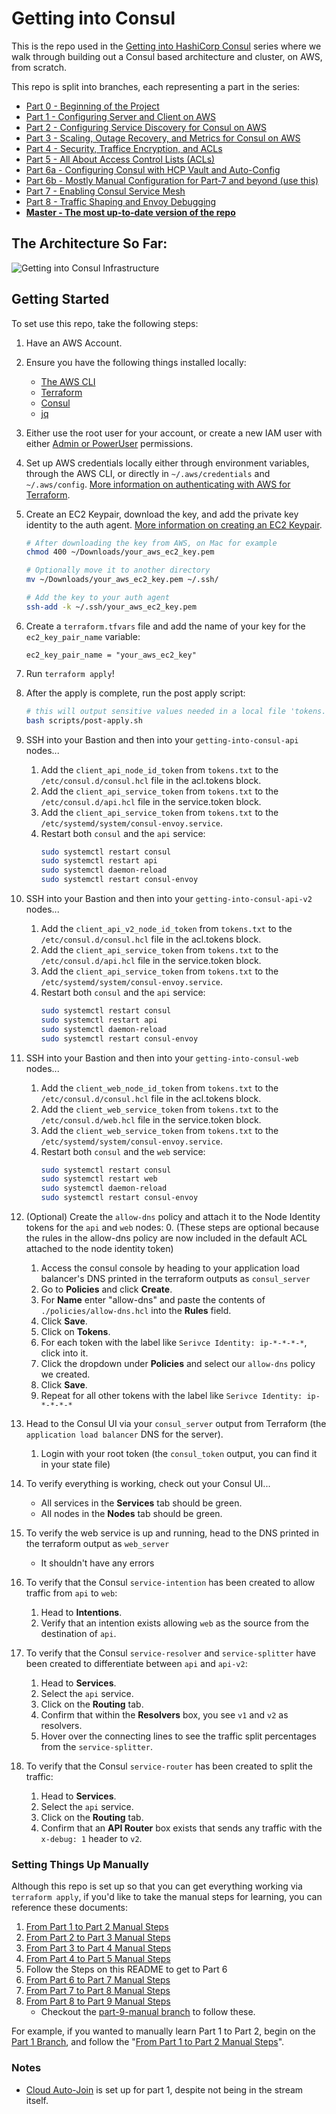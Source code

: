# Getting into Consul

This is the repo used in the [Getting into HashiCorp Consul](https://www.youtube.com/playlist?list=PL81sUbsFNc5b8i2g2sB_tG-PuZxEdlDpK) series where we walk through building out a Consul based architecture and cluster, on AWS, from scratch.

This repo is split into branches, each representing a part in the series:

- [Part 0 - Beginning of the Project](https://github.com/jcolemorrison/getting-into-consul/tree/part-0)
- [Part 1 - Configuring Server and Client on AWS](https://github.com/jcolemorrison/getting-into-consul/tree/part-1)
- [Part 2 - Configuring Service Discovery for Consul on AWS](https://github.com/jcolemorrison/getting-into-consul/tree/part-2)
- [Part 3 - Scaling, Outage Recovery, and Metrics for Consul on AWS](https://github.com/jcolemorrison/getting-into-consul/tree/part-3)
- [Part 4 - Security, Traffice Encryption, and ACLs](https://github.com/jcolemorrison/getting-into-consul/tree/part-4)
- [Part 5 - All About Access Control Lists (ACLs)](https://github.com/jcolemorrison/getting-into-consul/tree/part-5)
- [Part 6a - Configuring Consul with HCP Vault and Auto-Config](https://github.com/jcolemorrison/getting-into-consul/tree/part-6)
- [Part 6b - Mostly Manual Configuration for Part-7 and beyond (use this)](https://github.com/jcolemorrison/getting-into-consul/tree/part-6-manual)
- [Part 7 - Enabling Consul Service Mesh](https://github.com/jcolemorrison/getting-into-consul/tree/part-7)
- [Part 8 - Traffic Shaping and Envoy Debugging](https://github.com/jcolemorrison/getting-into-consul/tree/part-8)
- **[Master - The most up-to-date version of the repo](https://github.com/jcolemorrison/getting-into-consul)**

## The Architecture So Far:

![Getting into Consul Infrastructure](docs/getting-into-consul-part-3.png)

## Getting Started

To set use this repo, take the following steps:

1. Have an AWS Account.

2. Ensure you have the following things installed locally:
	- [The AWS CLI](https://docs.aws.amazon.com/cli/latest/userguide/cli-chap-getting-started.html)
	- [Terraform](https://www.terraform.io/downloads.html)
	- [Consul](https://www.consul.io/downloads)
	- [jq](https://stedolan.github.io/jq/download/)

3. Either use the root user for your account, or create a new IAM user with either [Admin or PowerUser](https://docs.aws.amazon.com/IAM/latest/UserGuide/access_policies_job-functions.html#jf_developer-power-user) permissions.

4. Set up AWS credentials locally either through environment variables, through the AWS CLI, or directly in `~/.aws/credentials` and `~/.aws/config`.  [More information on authenticating with AWS for Terraform](https://registry.terraform.io/providers/hashicorp/aws/latest/docs#authentication).

5. Create an EC2 Keypair, download the key, and add the private key identity to the auth agent.  [More information on creating an EC2 Keypair](https://docs.aws.amazon.com/AWSEC2/latest/UserGuide/ec2-key-pairs.html).

	```sh
	# After downloading the key from AWS, on Mac for example
	chmod 400 ~/Downloads/your_aws_ec2_key.pem
	
	# Optionally move it to another directory
	mv ~/Downloads/your_aws_ec2_key.pem ~/.ssh/

	# Add the key to your auth agent
	ssh-add -k ~/.ssh/your_aws_ec2_key.pem
	```

6. Create a `terraform.tfvars` file and add the name of your key for the `ec2_key_pair_name` variable:

	```
	ec2_key_pair_name = "your_aws_ec2_key"
	```

7. Run `terraform apply`!

8. After the apply is complete, run the post apply script:

	```sh
	# this will output sensitive values needed in a local file 'tokens.txt'
	bash scripts/post-apply.sh
	```

9. SSH into your Bastion and then into your `getting-into-consul-api` nodes...
	1. Add the `client_api_node_id_token` from `tokens.txt` to the `/etc/consul.d/consul.hcl` file in the acl.tokens block.
	2. Add the `client_api_service_token` from `tokens.txt` to the `/etc/consul.d/api.hcl` file in the service.token block.
	3. Add the `client_api_service_token` from `tokens.txt` to the `/etc/systemd/system/consul-envoy.service`.
	4. Restart both `consul` and the `api` service:
		```sh
		sudo systemctl restart consul
		sudo systemctl restart api
		sudo systemctl daemon-reload
		sudo systemctl restart consul-envoy
		```

10. SSH into your Bastion and then into your `getting-into-consul-api-v2` nodes...
	1. Add the `client_api_v2_node_id_token` from `tokens.txt` to the `/etc/consul.d/consul.hcl` file in the acl.tokens block.
	2. Add the `client_api_service_token` from `tokens.txt` to the `/etc/consul.d/api.hcl` file in the service.token block.
	3. Add the `client_api_service_token` from `tokens.txt` to the `/etc/systemd/system/consul-envoy.service`.
	4. Restart both `consul` and the `api` service:
		```sh
		sudo systemctl restart consul
		sudo systemctl restart api
		sudo systemctl daemon-reload
		sudo systemctl restart consul-envoy
		```

11. SSH into your Bastion and then into your `getting-into-consul-web` nodes...
	1. Add the `client_web_node_id_token` from `tokens.txt` to the `/etc/consul.d/consul.hcl` file in the acl.tokens block.
	2. Add the `client_web_service_token` from `tokens.txt` to the `/etc/consul.d/web.hcl` file in the service.token block.
	3. Add the `client_web_service_token` from `tokens.txt` to the `/etc/systemd/system/consul-envoy.service`.
	4. Restart both `consul` and the `web` service:
		```sh
		sudo systemctl restart consul
		sudo systemctl restart web
		sudo systemctl daemon-reload
		sudo systemctl restart consul-envoy
		```

12. (Optional) Create the `allow-dns` policy and attach it to the Node Identity tokens for the `api` and `web` nodes:
	0. (These steps are optional because the rules in the allow-dns policy are now included in the default ACL attached to the node identity token)
	1. Access the consul console by heading to your application load balancer's DNS printed in the terraform outputs as `consul_server`
	2. Go to **Policies** and click **Create**.
	3. For **Name** enter "allow-dns" and paste the contents of `./policies/allow-dns.hcl` into the **Rules** field.
	4. Click **Save**.
	5. Click on **Tokens**.
	6. For each token with the label like `Serivce Identity: ip-*-*-*-*`, click into it.
	7. Click the dropdown under **Policies** and select our `allow-dns` policy we created.
	8. Click **Save**.
	9. Repeat for all other tokens with the label like `Serivce Identity: ip-*-*-*-*`

13. Head to the Consul UI via your `consul_server` output from Terraform (the `application load balancer` DNS for the server).
	1. Login with your root token (the `consul_token` output, you can find it in your state file)

14. To verify everything is working, check out your Consul UI...
	- All services in the **Services** tab should be green.
	- All nodes in the **Nodes** tab should be green.

15. To verify the web service is up and running, head to the DNS printed in the terraform output as `web_server`
	- It shouldn't have any errors

16. To verify that the Consul `service-intention` has been created to allow traffic from `api` to `web`:
	1. Head to **Intentions**.
	2. Verify that an intention exists allowing `web` as the source from the destination of `api`.

17. To verify that the Consul `service-resolver` and `service-splitter` have been created to differentiate between `api` and `api-v2`:
	1. Head to **Services**.
	2. Select the `api` service.
	3. Click on the **Routing** tab.
	4. Confirm that within the **Resolvers** box, you see `v1` and `v2` as resolvers.
	5. Hover over the connecting lines to see the traffic split percentages from the `service-splitter`.

18. To verify that the Consul `service-router` has been created to split the traffic:
	1. Head to **Services**.
	2. Select the `api` service.
	3. Click on the **Routing** tab.
	4. Confirm that an **API Router** box exists that sends any traffic with the `x-debug: 1` header to `v2`.

### Setting Things Up Manually

Although this repo is set up so that you can get everything working via `terraform apply`, if you'd like to take the manual steps for learning, you can reference these documents:

1. [From Part 1 to Part 2 Manual Steps](part-2-manual-steps.md)
2. [From Part 2 to Part 3 Manual Steps](part-3-manual-steps.md)
3. [From Part 3 to Part 4 Manual Steps](part-4-manual-steps.md)
4. [From Part 4 to Part 5 Manual Steps](part-5-manual-steps.md)
5. Follow the Steps on this README to get to Part 6
6. [From Part 6 to Part 7 Manual Steps](part-7-manual-steps.md)
7. [From Part 7 to Part 8 Manual Steps](part-8-manual-steps.md)
7. [From Part 8 to Part 9 Manual Steps](part-9-manual-steps.md)
	- Checkout the [part-9-manual branch](https://github.com/jcolemorrison/getting-into-consul/tree/part-9-manual) to follow these.

For example, if you wanted to manually learn Part 1 to Part 2, begin on the [Part 1 Branch](https://github.com/jcolemorrison/getting-into-consul/tree/part-1), and follow the "[From Part 1 to Part 2 Manual Steps](part-2-manual-steps.md)".

### Notes

- [Cloud Auto-Join](https://www.consul.io/docs/install/cloud-auto-join) is set up for part 1, despite not being in the stream itself.
